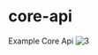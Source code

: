 # core-api
Example Core Api 
![3](https://user-images.githubusercontent.com/34237655/129458805-eac63d5e-e351-4cf7-877f-d62bff49db23.png)

